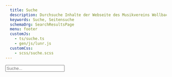 ```yaml
---
  title: Suche
  description: Durchsuche Inhalte der Webseite des Musikvereins Wollbach 1866 e.V.
  keywords: Suche, Seitensuche
  schemaOrg: SearchResultsPage
  menu: footer
  customJs:
    - ts/suche.ts
    - gen/js/lunr.js
  customCss:
    - scss/suche.scss
---
```


<form itemprop="potentialAction" itemscope itemtype="http://schema.org/SearchAction">
  <meta itemprop="target" content="http://www.mv-wollbach.de/search.html?q={query}" />
  <input class="mvw-search-field" itemprop="query-input" placeholder="Suche..." type="search" name="query" />
</form>

<ol class="results">
</ol>
